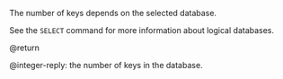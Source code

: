 The number of keys depends on the selected database.

See the `SELECT` command for more information about logical databases.

@return

@integer-reply: the number of keys in the database.

